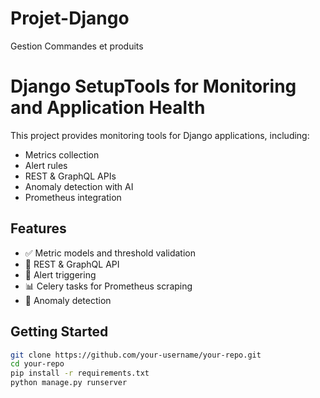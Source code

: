 # Projet-Django
Gestion Commandes et produits
# Django SetupTools for Monitoring and Application Health 
This project provides monitoring tools for Django applications, including:

- Metrics collection
- Alert rules
- REST & GraphQL APIs
- Anomaly detection with AI
- Prometheus integration

## Features

- ✅ Metric models and threshold validation
- 🔧 REST & GraphQL API
- 🚨 Alert triggering
- 📊 Celery tasks for Prometheus scraping
- 🧠 Anomaly detection

## Getting Started

```bash
git clone https://github.com/your-username/your-repo.git
cd your-repo
pip install -r requirements.txt
python manage.py runserver
